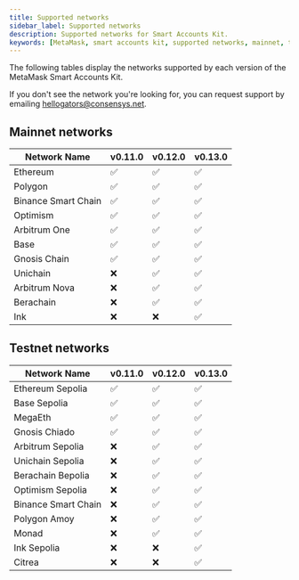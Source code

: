```yaml
---
title: Supported networks
sidebar_label: Supported networks
description: Supported networks for Smart Accounts Kit.
keywords: [MetaMask, smart accounts kit, supported networks, mainnet, testnet]
---
```


The following tables display the networks supported by each version of the MetaMask Smart Accounts Kit.

If you don't see the network you're looking for, you can request support by emailing hellogators@consensys.net.

## Mainnet networks

| Network Name        | v0.11.0 | v0.12.0 | v0.13.0 |
| ------------------- | ------- | ------- | ------- |
| Ethereum            | ✅      | ✅      | ✅      |
| Polygon             | ✅      | ✅      | ✅      |
| Binance Smart Chain | ✅      | ✅      | ✅      |
| Optimism            | ✅      | ✅      | ✅      |
| Arbitrum One        | ✅      | ✅      | ✅      |
| Base                | ✅      | ✅      | ✅      |
| Gnosis Chain        | ✅      | ✅      | ✅      |
| Unichain            | ❌      | ✅      | ✅      |
| Arbitrum Nova       | ❌      | ✅      | ✅      |
| Berachain           | ❌      | ✅      | ✅      |
| Ink                 | ❌      | ❌      | ✅      |

## Testnet networks

| Network Name                | v0.11.0 | v0.12.0 | v0.13.0 |
| --------------------------- | ------- | ------- | ------- |
| Ethereum Sepolia            | ✅      | ✅      | ✅      |
| Base Sepolia                | ✅      | ✅      | ✅      |
| MegaEth                     | ✅      | ✅      | ✅      |
| Gnosis Chiado               | ✅      | ✅      | ✅      |
| Arbitrum Sepolia            | ❌      | ✅      | ✅      |
| Unichain Sepolia            | ❌      | ✅      | ✅      |
| Berachain Bepolia           | ❌      | ✅      | ✅      |
| Optimism Sepolia            | ❌      | ✅      | ✅      |
| Binance Smart Chain         | ❌      | ✅      | ✅      |
| Polygon Amoy                | ❌      | ✅      | ✅      |
| Monad                       | ❌      | ✅      | ✅      |
| Ink Sepolia                 | ❌      | ❌      | ✅      | 
| Citrea                      | ❌      | ❌      | ✅      |
